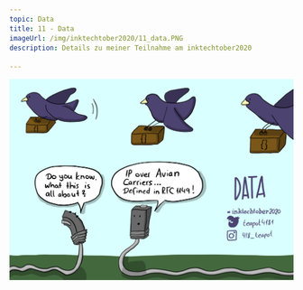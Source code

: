 ```yaml
---
topic: Data
title: 11 - Data
imageUrl: /img/inktechtober2020/11_data.PNG
description: Details zu meiner Teilnahme am inktechtober2020

---
```


![11 Data](/img/inktechtober2020/11_data.PNG)
